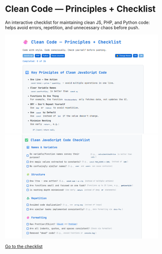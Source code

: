 # Clean Code — Principles + Checklist

An interactive checklist for maintaining clean JS, PHP, and Python code: helps avoid errors, repetition, and unnecessary chaos before push.

<img src="images/img.png" width="800px" alt="img">
<img src="images/img2.png" width="800px" alt="img">

 [Go to the checklist](https://ovcharovcoder.github.io/clean-code-checklist)
